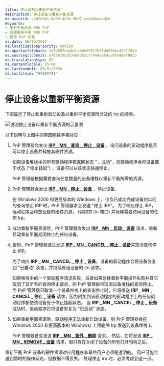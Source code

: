 ```yaml
---
title: 停止设备以重新平衡资源
description: 停止设备以重新平衡资源
ms.assetid: eed28d41-8a9d-4b9e-90d7-ea4ddeeaad2d
keywords:
- 重新平衡资源 WDK PnP
- 资源重新平衡 WDK PnP
- 暂停 PnP 设备
ms.date: 06/16/2017
ms.localizationpriority: medium
ms.openlocfilehash: 2e1d897b44b2ca0de05917bffd4650ec42277d1d
ms.sourcegitcommit: e769619bd37e04762c77444e8b4ce9fe86ef09cb
ms.translationtype: MT
ms.contentlocale: zh-CN
ms.lasthandoff: 08/31/2020
ms.locfileid: "89184741"
---
```

# <a name="stopping-a-device-to-rebalance-resources"></a>停止设备以重新平衡资源





下图显示了停止和重新启动设备以重新平衡资源所涉及的 Irp 的顺序。

![说明停止设备以重新平衡资源的示意图](images/stop-irps.png)

以下说明与上图中的带圆圈数字相对应：

1.  PnP 管理器会发出 [**IRP \_ MN \_ 查询 \_ 停止 \_ 设备**](./irp-mn-query-stop-device.md) ，询问设备的驱动程序是否可以停止设备并释放其硬件资源。

    如果设备堆栈中的所有驱动程序都返回状态 " \_ 成功"，则驱动程序会将设备置于状态 ("停止挂起") ，设备可以从该状态快速停止。

    PnP 管理器根据需要查询任意数量的设备堆栈以重新平衡所需的资源。

2.  PnP 管理器会发出 [**IRP \_ MN \_ 停止 \_ 设备**](./irp-mn-stop-device.md) ，停止设备。

    在 Windows 2000 和更高版本的 Windows 上，仅当已成功完成设备的以前的查询停止 IRP 时，PnP 管理器才会发送 "停止 IRP"。 为了响应停止 IRP，驱动程序会释放设备的硬件资源， (例如其 i/o 端口) 并保存需要访问设备的任何 Irp。

3.  成功重新平衡资源后，PnP 管理器会发出 [**IRP \_ MN \_ 启动 \_ 设备**](./irp-mn-start-device.md) 请求，重新启动重新平衡期间停止的任何设备。

4.  否则，PnP 管理器通过发送 [**IRP \_ MN \_ CANCEL \_ 停止 \_ 设备**](./irp-mn-cancel-stop-device.md)来取消查询停止 IRP。

    为了响应 **IRP \_ MN \_ CANCEL \_ 停止 \_ 设备**，设备的驱动程序会将设备恢复到 "已启动" 状态，并继续处理设备的 i/o 请求。

    如果堆栈中的一个驱动程序请求失败，或者如果总体重新平衡操作失败并且它取消了其所有的查询停止请求，则 PnP 管理器将取消设备堆栈的查询停止。 当 PnP 管理器只取消一个设备堆栈上的查询停止时，它将发送 **IRP \_ MN \_ CANCEL \_ 停止 \_ 设备** 请求，因为附加到该驱动程序的驱动程序上的任何驱动程序都使该设备处于停止挂起状态。 当 **IRP \_ MN \_ CANCEL \_ 停止 \_ 设备** 成功时，驱动程序已将设备恢复为 "已启动" 状态。

5.  如果重新平衡资源后，驱动程序无法重新启动设备，则 PnP 管理器会在 Windows 2000 和更高版本的 Windows) 上将删除 Irp 发送到设备堆栈 (。

    PnP 管理器首先发送 [**IRP \_ MN \_ 意外 \_ 删除**](./irp-mn-surprise-removal.md) 请求。 然后，它将发送 [**IRP \_ MN \_ REMOVE \_ 设备**](./irp-mn-remove-device.md) 请求，但只有在关闭了设备的所有打开句柄之后。

重新平衡 PnP 设备的硬件资源对应用程序和最终用户必须是透明的。 用户可能会遇到暂时的操作延迟，但数据不得丢失。 处理停止 Irp 时，必须考虑到这一点。

 

